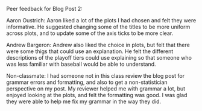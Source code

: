 Peer feedback for Blog Post 2:

Aaron Oustrich:
    Aaron liked a lot of the plots I had chosen and felt they were informative. He suggested changing some of the titles to be more uniform across plots, and to update some of the axis ticks to be more clear. 

Andrew Bargeron:
    Andrew also liked the choice in plots, but felt that there were some thigs that could use an explanation. He felt the different descriptions of the playoff tiers could use explaining so that someone who was less familiar with baseball would be able to understand.

Non-classmate:
    I had someone not in this class review the blog post for grammar errors and formatting, and also to get a non-statistician perspective on my post. My reviewer helped me with grammar a lot, but enjoyed looking at the plots, and felt the formatting was good. I was glad they were able to help me fix my grammar in the way they did. 
